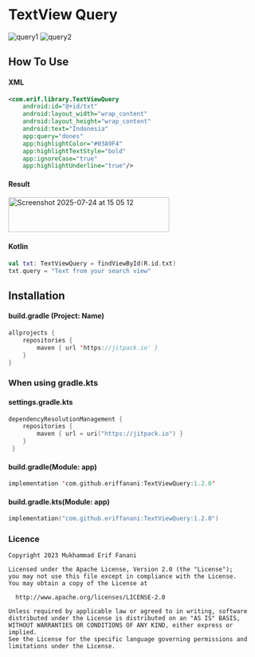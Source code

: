 # TextView Query
![query1](https://github.com/user-attachments/assets/8dbb8471-d90c-4790-918a-6147df6e7574)
![query2](https://github.com/user-attachments/assets/cdc24722-10db-4b81-9584-542de6262a01)

## How To Use
#### XML
```xml
<com.erif.library.TextViewQuery
    android:id="@+id/txt"
    android:layout_width="wrap_content"
    android:layout_height="wrap_content"
    android:text="Indonesia"
    app:query="dones"
    app:highlightColor="#03A9F4"
    app:highlightTextStyle="bold"
    app:ignoreCase="true"
    app:highlightUnderline="true"/>
```

#### Result
<img width="323" height="70" alt="Screenshot 2025-07-24 at 15 05 12" src="https://github.com/user-attachments/assets/73aeee5a-8f2d-478b-a8df-caea9028ecb8" />

#### Kotlin
```kotlin
val txt: TextViewQuery = findViewById(R.id.txt)
txt.query = "Text from your search view"
```

## Installation
#### build.gradle (Project: Name)
```kotlin
allprojects {
    repositories {
        maven { url 'https://jitpack.io' }
    }
}
```

### When using gradle.kts
#### settings.gradle.kts
```kotlin
dependencyResolutionManagement {
    repositories {
        maven { url = uri("https://jitpack.io") }
    }
 }
```

#### build.gradle(Module: app)
```kotlin
implementation 'com.github.eriffanani:TextViewQuery:1.2.0'
```
#### build.gradle.kts(Module: app)
```kotlin
implementation("com.github.eriffanani:TextViewQuery:1.2.0")
```

### Licence
```license
Copyright 2023 Mukhammad Erif Fanani

Licensed under the Apache License, Version 2.0 (the "License");
you may not use this file except in compliance with the License.
You may obtain a copy of the License at

  http://www.apache.org/licenses/LICENSE-2.0

Unless required by applicable law or agreed to in writing, software
distributed under the License is distributed on an "AS IS" BASIS,
WITHOUT WARRANTIES OR CONDITIONS OF ANY KIND, either express or implied.
See the License for the specific language governing permissions and
limitations under the License.
```
